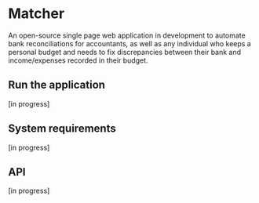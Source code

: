 # Matcher
An open-source single page web application in development to automate bank reconciliations for accountants, as well as any individual who keeps a personal budget and needs to fix discrepancies between their bank and income/expenses recorded in their budget.

## Run the application
[in progress]
## System requirements
[in progress]
## API
[in progress]